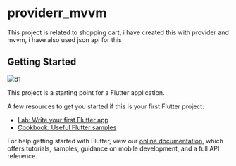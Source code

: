 # providerr_mvvm

This project is related to shopping cart, i have created this with provider and mvvm, i have also used json api for this

## Getting Started
![d1](https://user-images.githubusercontent.com/107117774/177197496-6ad0e675-bfda-4e94-b5cc-a345b8306bad.jpg)

This project is a starting point for a Flutter application.

A few resources to get you started if this is your first Flutter project:

- [Lab: Write your first Flutter app](https://flutter.dev/docs/get-started/codelab)
- [Cookbook: Useful Flutter samples](https://flutter.dev/docs/cookbook)

For help getting started with Flutter, view our
[online documentation](https://flutter.dev/docs), which offers tutorials,
samples, guidance on mobile development, and a full API reference.
